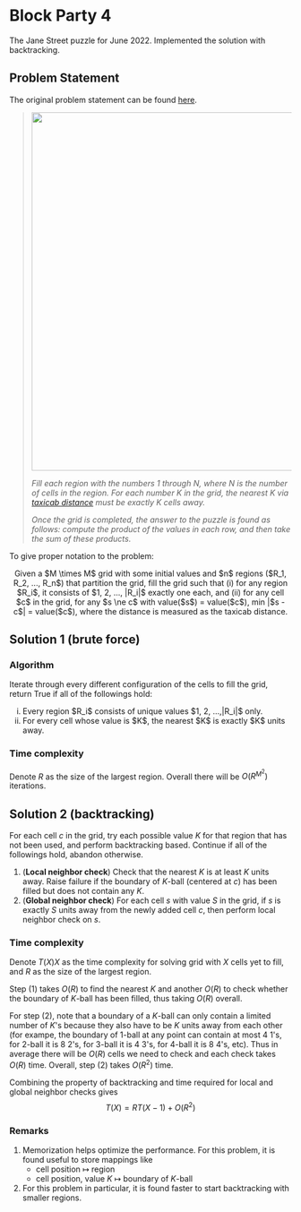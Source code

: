 # Block Party 4
The Jane Street puzzle for June 2022. Implemented the solution with backtracking.

## Problem Statement

The original problem statement can be found [here](https://www.janestreet.com/puzzles/current-puzzle/).

><p align="center"><img src="https://www.janestreet.com/puzzles/block-party-4.png" width="640" height="640" /></p>
>
> *Fill each region with the numbers 1 through N, where N is the number of cells in the region. For each number K in the grid, the nearest K via [taxicab distance](https://en.wikipedia.org/wiki/Taxicab_geometry) must be exactly K cells away.*
>
> *Once the grid is completed, the answer to the puzzle is found as follows: compute the product of the values in each row, and then take the sum of these products.*


To give proper notation to the problem:

<p align="center" width="640">
  Given a $M \times M$ grid with some initial values and $n$ regions ($R_1, R_2, ..., R_n$) that partition the grid, fill the grid such that
  (i) for any region $R_i$, it consists of $1, 2, ..., |R_i|$ exactly one each, and 
  (ii) for any cell $c$ in the grid, for any $s \ne c$ with value($s$) = value($c$), min |$s - c$| = value($c$), where the distance is measured as the taxicab distance.
</p>

## Solution 1 (brute force)

### Algorithm

Iterate through every different configuration of the cells to fill the grid, return True if all of the followings hold:
<ol type="i">
  <li>Every region $R_i$ consists of unique values $1, 2, ...,|R_i|$ only.</li>
  <li>For every cell whose value is $K$, the nearest $K$ is exactly $K$ units away.</li>
</ol>

### Time complexity

Denote $R$ as the size of the largest region. Overall there will be $O(R^{M^2})$ iterations.

## Solution 2 (backtracking)

For each cell $c$ in the grid, try each possible value $K$ for that region that has not been used, and perform backtracking based. Continue if all of the followings hold, abandon otherwise.
1. (**Local neighbor check**) Check that the nearest $K$ is at least $K$ units away. Raise failure if the boundary of $K$-ball (centered at $c$) has been filled but does not contain any $K$.
2. (**Global neighbor check**) For each cell $s$ with value $S$ in the grid, if $s$ is exactly $S$ units away from the newly added cell $c$, then perform local neighbor check on $s$.

### Time complexity

Denote $T(X)X$ as the time complexity for solving grid with $X$ cells yet to fill, and $R$ as the size of the largest region.

Step (1) takes $O(R)$ to find the nearest $K$ and another $O(R)$ to check whether the boundary of $K$-ball has been filled, thus taking $O(R)$ overall.

For step (2), note that a boundary of a $K$-ball can only contain a limited number of $K$'s because they also have to be $K$ units away from each other (for exampe, the boundary of $1$-ball at any point can contain at most 4 $1$'s, for $2$-ball it is 8 $2$'s, for $3$-ball it is 4 $3$'s, for $4$-ball it is 8 $4$'s, etc). Thus in average there will be $O(R)$ cells we need to check and each check takes $O(R)$ time. Overall, step (2) takes $O(R^2)$ time.

Combining the property of backtracking and time required for local and global neighbor checks gives
$$T(X) = RT(X-1) + O(R^2)$$

### Remarks
1. Memorization helps optimize the performance. For this problem, it is found useful to store mappings like
    * cell position $\mapsto$ region
    * cell position, value $K$ $\mapsto$ boundary of $K$-ball
2. For this problem in particular, it is found faster to start backtracking with smaller regions.
